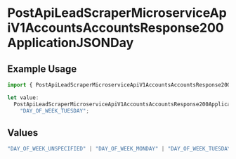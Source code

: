 # PostApiLeadScraperMicroserviceApiV1AccountsAccountsResponse200ApplicationJSONDay

## Example Usage

```typescript
import { PostApiLeadScraperMicroserviceApiV1AccountsAccountsResponse200ApplicationJSONDay } from "oppulence-backend-sdk/models/operations";

let value:
  PostApiLeadScraperMicroserviceApiV1AccountsAccountsResponse200ApplicationJSONDay =
    "DAY_OF_WEEK_TUESDAY";
```

## Values

```typescript
"DAY_OF_WEEK_UNSPECIFIED" | "DAY_OF_WEEK_MONDAY" | "DAY_OF_WEEK_TUESDAY" | "DAY_OF_WEEK_WEDNESDAY" | "DAY_OF_WEEK_THURSDAY" | "DAY_OF_WEEK_FRIDAY" | "DAY_OF_WEEK_SATURDAY" | "DAY_OF_WEEK_SUNDAY"
```